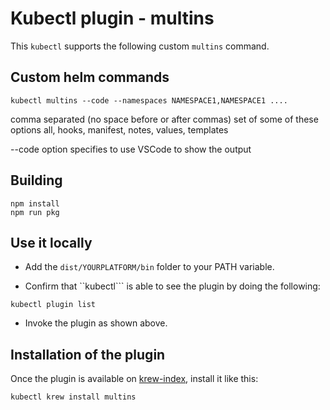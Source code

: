 # Kubectl plugin - multins

This ```kubectl``` supports the following custom ```multins``` command.

## Custom helm commands

```
kubectl multins --code --namespaces NAMESPACE1,NAMESPACE1 ....
```

comma separated (no space before or after commas) set of some of these options all, hooks, manifest, notes, values, templates

--code option specifies to use VSCode to show the output

## Building

```
npm install
npm run pkg
```

## Use it locally

- Add the ```dist/YOURPLATFORM/bin``` folder to your PATH variable.

- Confirm that ``kubectl``` is able to see the plugin by doing the following:

```
kubectl plugin list
```

- Invoke the plugin as shown above.


## Installation of the plugin

Once the plugin is available on [krew-index](), install it like this:

```
kubectl krew install multins
```
